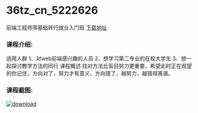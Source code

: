 # 36tz_cn_5222626
前端工程师零基础转行就业入门班
[下载地址](http://www.36tz.cn/article/5222626 "下载地址")
### 课程介绍:
适用人群
1、对web前端感兴趣的人员
2、想学习第二专业的在校大学生
3、想一起探讨教学方法的同行
课程概述
找对方法比盲目努力更重要，希望此时正在观望的你记住，方向对了，努力才有意义，方向错了，越努力，越错得离谱。

### 课程截图:
[![download](http://36tz.cn/muke_img/2022_01_2-56.png "下载地址")](http://www.36tz.cn "下载地址")
